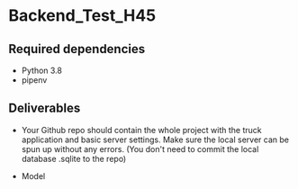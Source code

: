 # Backend_Test_H45

## Required dependencies

- Python 3.8
- pipenv

## Deliverables
- Your Github repo should contain the whole project with the truck application and basic server settings. Make sure the local server can be spun up without any errors. (You don't need to commit the local database .sqlite to the repo)

* Model 
